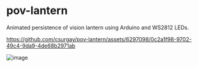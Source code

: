   # pov-lantern
Animated persistence of vision lantern using Arduino and WS2812 LEDs.

https://github.com/csurgay/pov-lantern/assets/6297098/0c2a1f98-9702-49c4-9da9-4de68b2971ab

![image](https://github.com/csurgay/pov-lantern/assets/6297098/1991e181-7457-4fd3-b869-603638d0b38f)
